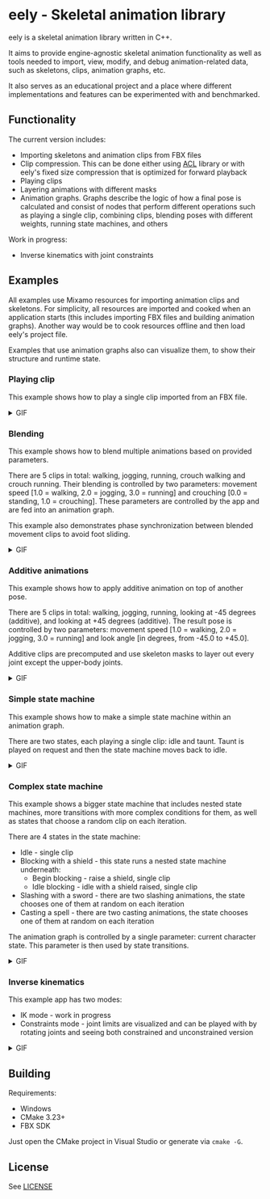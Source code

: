 # eely - Skeletal animation library

eely is a skeletal animation library written in C++.

It aims to provide engine-agnostic skeletal animation functionality as well as tools needed to import, view, modify, and debug animation-related data, such as skeletons, clips, animation graphs, etc.

It also serves as an educational project and a place where different implementations and features can be experimented with and benchmarked.

## Functionality

The current version includes:
* Importing skeletons and animation clips from FBX files
* Clip compression. This can be done either using [ACL](https://github.com/nfrechette/acl) library or with eely's fixed size compression that is optimized for forward playback
* Playing clips
* Layering animations with different masks
* Animation graphs. Graphs describe the logic of how a final pose is calculated and consist of nodes that perform different operations such as playing a single clip, combining clips, blending poses with different weights, running state machines, and others

Work in progress:
* Inverse kinematics with joint constraints

## Examples

All examples use Mixamo resources for importing animation clips and skeletons. For simplicity, all resources are imported and cooked when an application starts (this includes importing FBX files and building animation graphs). Another way would be to cook resources offline and then load eely's project file.

Examples that use animation graphs also can visualize them, to show their structure and runtime state.

### Playing clip

This example shows how to play a single clip imported from an FBX file.

<details>
<summary>GIF</summary>
<a href="https://github.com/skiriushichev/eely/blob/master/examples/00_clip/capture.gif">
<img src="https://github.com/skiriushichev/eely/blob/master/examples/00_clip/capture.gif" width=70%>
</a>
</details>

### Blending

This example shows how to blend multiple animations based on provided parameters.

There are 5 clips in total: walking, jogging, running, crouch walking and crouch running. Their blending is controlled by two parameters: movement speed [1.0 = walking, 2.0 = jogging, 3.0 = running] and crouching [0.0 = standing, 1.0 = crouching]. These parameters are controlled by the app and are fed into an animation graph.

This example also demonstrates phase synchronization between blended movement clips to avoid foot sliding.

<details>
<summary>GIF</summary>
<a href="https://github.com/skiriushichev/eely/blob/master/examples/01_blend/capture.gif">
<img src="https://github.com/skiriushichev/eely/blob/master/examples/01_blend/capture.gif" width=70%>
</a>
</details>

### Additive animations

This example shows how to apply additive animation on top of another pose.

There are 5 clips in total: walking, jogging, running, looking at -45 degrees (additive), and looking at +45 degrees (additive). The result pose is controlled by two parameters: movement speed [1.0 = walking, 2.0 = jogging, 3.0 = running] and look angle [in degrees, from -45.0 to +45.0].

Additive clips are precomputed and use skeleton masks to layer out every joint except the upper-body joints.

<details>
<summary>GIF</summary>
<a href="https://github.com/skiriushichev/eely/blob/master/examples/02_additive/capture.gif">
<img src="https://github.com/skiriushichev/eely/blob/master/examples/02_additive/capture.gif" width=70%>
</a>
</details>

### Simple state machine

This example shows how to make a simple state machine within an animation graph.

There are two states, each playing a single clip: idle and taunt. Taunt is played on request and then the state machine moves back to idle.

<details>
<summary>GIF</summary>
<a href="https://github.com/skiriushichev/eely/blob/master/examples/03_state_machine_simple/capture.gif">
<img src="https://github.com/skiriushichev/eely/blob/master/examples/03_state_machine_simple/capture.gif" width=70%>
</a>
</details>

### Complex state machine

This example shows a bigger state machine that includes nested state machines, more transitions with more complex conditions for them, as well as states that choose a random clip on each iteration.

There are 4 states in the state machine:
* Idle - single clip
* Blocking with a shield - this state runs a nested state machine underneath:
  * Begin blocking - raise a shield, single clip
  * Idle blocking - idle with a shield raised, single clip
* Slashing with a sword - there are two slashing animations, the state chooses one of them at random on each iteration
* Casting a spell - there are two casting animations, the state chooses one of them at random on each iteration

The animation graph is controlled by a single parameter: current character state. This parameter is then used by state transitions.

<details>
<summary>GIF</summary>
<a href="https://github.com/skiriushichev/eely/blob/master/examples/04_state_machine_complex/capture.gif">
<img src="https://github.com/skiriushichev/eely/blob/master/examples/04_state_machine_complex/capture.gif" width=70%>
</a>
</details>

### Inverse kinematics

This example app has two modes:
* IK mode - work in progress
* Constraints mode - joint limits are visualized and can be played with by rotating joints and seeing both constrained and unconstrained version

<details>
<summary>GIF</summary>
<a href="https://github.com/skiriushichev/eely/blob/master/examples/05_ik/capture.gif">
<img src="https://github.com/skiriushichev/eely/blob/master/examples/05_ik/capture.gif" width=70%>
</a>
</details>

## Building

Requirements:
* Windows
* CMake 3.23+
* FBX SDK

Just open the CMake project in Visual Studio or generate via `cmake -G`.

## License

See [LICENSE](https://github.com/skiriushichev/eely/blob/master/LICENSE)